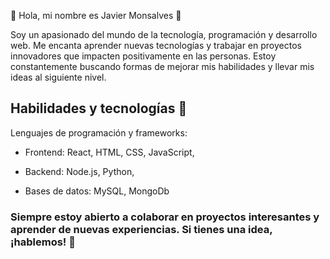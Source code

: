👋 Hola, mi nombre es Javier Monsalves 👋

Soy un apasionado del mundo de la tecnología, programación y desarrollo web. Me encanta aprender nuevas tecnologías y trabajar en proyectos innovadores que impacten positivamente en las personas. Estoy constantemente buscando formas de mejorar mis habilidades y llevar mis ideas al siguiente nivel.

## Habilidades y tecnologías 🚀

Lenguajes de programación y frameworks:

- Frontend: React, HTML, CSS, JavaScript,

- Backend: Node.js, Python,

- Bases de datos: MySQL, MongoDb


### Siempre estoy abierto a colaborar en proyectos interesantes y aprender de nuevas experiencias. Si tienes una idea, ¡hablemos! 🎊
